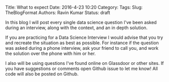 Title: What to expect
Date: 2016-4-23 10:20
Category:
Tags: 
Slug: TheBlogFormat
Authors: Ravin Kumar
Status: draft

In this blog I will post every single data science question I've been asked
during an interview, along with the context, and an in depth solution.

If you are practicing for a Data Science Interview I would advise that you
try and recreate the situation as best as possible. For instance 
if the question was asked during a phone interview, ask your friend to call
you, and work the solution over the phone with him or her.

I also will be using questions I've found online on Glassdoor or other sites.
If you have suggestions or comments  open
Github issue to let me know! All code will also be posted on Github.


